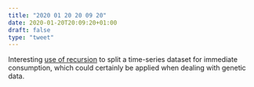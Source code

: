 ```yaml
---
title: "2020 01 20 20 09 20"
date: 2020-01-20T20:09:20+01:00
draft: false
type: "tweet"
---
```

Interesting [use of recursion](http://funcall.blogspot.com/2020/01/afraid-of-recursion.html) to split a time-series dataset for immediate consumption, which could certainly be applied when dealing with genetic data.
